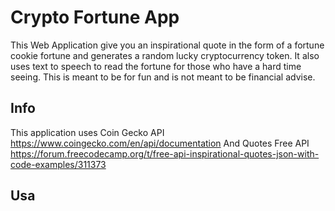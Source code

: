# Crypto Fortune App
This Web Application give you an inspirational quote in the form of a fortune cookie fortune and generates a random lucky cryptocurrency token. It also uses text to speech to read the fortune for those who have a hard time seeing. This is meant to be for fun and is not meant to be financial advise. 


## Info
This application uses Coin Gecko API https://www.coingecko.com/en/api/documentation
And Quotes Free API https://forum.freecodecamp.org/t/free-api-inspirational-quotes-json-with-code-examples/311373

## Usa
